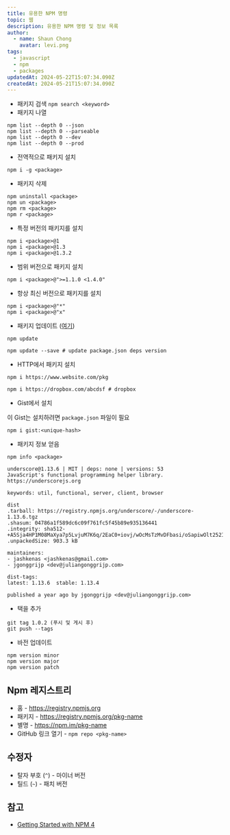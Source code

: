 ```yaml
---
title: 유용한 NPM 명령
topic: 웹
description: 유용한 NPM 명령 및 정보 목록
author:
  - name: Shaun Chong
    avatar: levi.png
tags:
  - javascript
  - npm
  - packages
updatedAt: 2024-05-22T15:07:34.090Z
createdAt: 2024-05-21T15:07:34.090Z
---
```


- 패키지 검색 `npm search <keyword>`
- 패키지 나열

```
npm list --depth 0 --json
npm list --depth 0 --parseable
npm list --depth 0 --dev
npm list --depth 0 --prod
```

- 전역적으로 패키지 설치

```
npm i -g <package>
```

- 패키지 삭제

```
npm uninstall <package>
npm un <package>
npm rm <package>
npm r <package>
```

- 특정 버전의 패키지를 설치

```
npm i <package>@1
npm i <package>@1.3
npm i <package>@1.3.2
```

- 범위 버전으로 패키지 설치

```
npm i <package>@">=1.1.0 <1.4.0"
```

- 항상 최신 버전으로 패키지를 설치

```
npm i <package>@"*"
npm i <package>@"x"
```

- 패키지 업데이트 ([여기](https://docs.npmjs.com/cli/v10/commands/npm-update))

```
npm update

npm update --save # update package.json deps version
```

- HTTP에서 패키지 설치

```
npm i https://www.website.com/pkg

npm i https://dropbox.com/abcdsf # dropbox
```

- Gist에서 설치

이 Gist는 설치하려면 `package.json` 파일이 필요

```
npm i gist:<unique-hash>
```

- 패키지 정보 얻음

```
npm info <package>
```

```
underscore@1.13.6 | MIT | deps: none | versions: 53
JavaScript's functional programming helper library.
https://underscorejs.org

keywords: util, functional, server, client, browser

dist
.tarball: https://registry.npmjs.org/underscore/-/underscore-1.13.6.tgz
.shasum: 04786a1f589dc6c09f761fc5f45b89e935136441
.integrity: sha512-+A5Sja4HP1M08MaXya7p5LvjuM7K6q/2EaC0+iovj/wOcMsTzMvDFbasi/oSapiwOlt252IqsKqPjCl7huKS0A==
.unpackedSize: 903.3 kB

maintainers:
- jashkenas <jashkenas@gmail.com>
- jgonggrijp <dev@juliangonggrijp.com>

dist-tags:
latest: 1.13.6  stable: 1.13.4

published a year ago by jgonggrijp <dev@juliangonggrijp.com>
```

- 택을 추가

```
git tag 1.0.2 (푸시 및 게시 후)
git push --tags
```

- 바전 업데이트

```
npm version minor
npm version major
npm version patch
```

## Npm 레지스트리

- 홈 - https://registry.npmjs.org
- 패키지 - https://registry.npmjs.org/pkg-name
- 별명 - https://npm.im/pkg-name
- GitHub 링크 열기 - `npm repo <pkg-name>`

## 수정자

- 탈자 부호 (`^`) - 마이너 버전
- 틸드 (`~`) - 패치 버전

## 참고

- [Getting Started with NPM 4](https://app.pluralsight.com/library/courses/npm-getting-started/)
